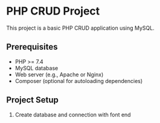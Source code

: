 # PHP CRUD Project

This project is a basic PHP CRUD application using MySQL.

## Prerequisites

- PHP >= 7.4
- MySQL database
- Web server (e.g., Apache or Nginx)
- Composer (optional for autoloading dependencies)

## Project Setup

1. Create database and connection with font end
